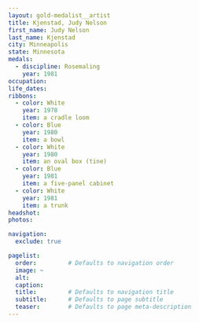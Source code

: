 ```yaml
---
layout: gold-medalist__artist
title: Kjenstad, Judy Nelson
first_name: Judy Nelson
last_name: Kjenstad
city: Minneapolis
state: Minnesota
medals: 
  - discipline: Rosemaling
    year: 1981
occupation:
life_dates:
ribbons:
  - color: White
    year: 1978
    item: a cradle loom
  - color: Blue
    year: 1980
    item: a bowl
  - color: White
    year: 1980
    item: an oval box (tine)
  - color: Blue
    year: 1981
    item: a five-panel cabinet
  - color: White
    year: 1981
    item: a trunk
headshot:
photos:

navigation:
  exclude: true

pagelist:
  order:         # Defaults to navigation order  
  image: ~
  alt:
  caption:
  title:         # Defaults to navigation title
  subtitle:      # Defaults to page subtitle
  teaser:        # Defaults to page meta-description  
---
```

